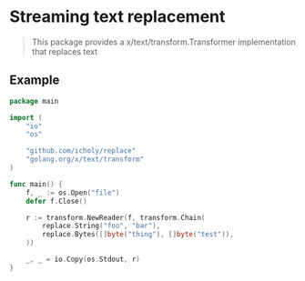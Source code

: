 # Streaming text replacement

> This package provides a x/text/transform.Transformer
> implementation that replaces text

## Example

``` go
package main

import (
	"io"
	"os"

	"github.com/icholy/replace"
	"golang.org/x/text/transform"
)

func main() {
	f, _ := os.Open("file")
	defer f.Close()

	r := transform.NewReader(f, transform.Chain(
		replace.String("foo", "bar"),
		replace.Bytes([]byte("thing"), []byte("test")),
	))

	_, _ = io.Copy(os.Stdout, r)
}
```
